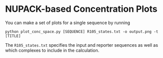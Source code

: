 # NUPACK-based Concentration Plots

You can make a set of plots for a single sequence by running

```python plot_conc_space.py [SEQUENCE] R105_states.txt -o output.png -t [TITLE]```

The `R105_states.txt` specifies the input and reporter sequences as well as which complexes to include in the calculation.
